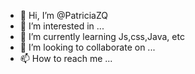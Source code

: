 - 👋 Hi, I’m @PatriciaZQ
- 👀 I’m interested in ...
- 🌱 I’m currently learning Js,css,Java, etc
- 💞️ I’m looking to collaborate on ...
- 📫 How to reach me ...

<!---
PatriciaZQ/PatriciaZQ is a ✨ special ✨ repository because its `README.md` (this file) appears on your GitHub profile.
You can click the Preview link to take a look at your changes.
--->
